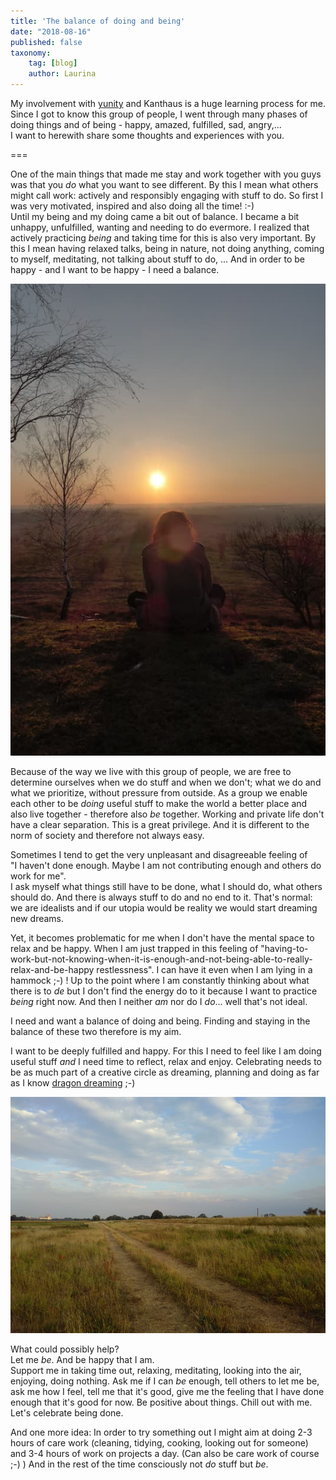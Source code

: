 ```yaml
---
title: 'The balance of doing and being'
date: "2018-08-16"
published: false
taxonomy:
    tag: [blog]
    author: Laurina
---
```


My involvement with [yunity](https://yunity.org/en) and Kanthaus is a huge learning process for me. Since I got to know this group of people, I went through many phases of doing things and of being - happy, amazed, fulfilled, sad, angry,... <br>
I want to herewith share some thoughts and experiences with you.

===

One of the main things that made me stay and work together with you guys was that you _do_ what you want to see different. By this I mean what others might call work: actively and responsibly engaging with stuff to do. So first I was very motivated, inspired and also doing all the time! :-) <br>
Until my being and my doing came a bit out of balance. I became a bit unhappy, unfulfilled, wanting and needing to do evermore. I realized that actively practicing _being_ and taking time for this is also very important. By this I mean having relaxed talks, being in nature, not doing anything, coming to myself, meditating, not talking about stuff to do, ...
And in order to be happy - and I want to be happy - I need a balance.

![](reflect.jpg)

Because of the way we live with this group of people, we are free to determine ourselves when we do stuff and when we don't; what we do and what we prioritize, without pressure from outside. As a group we enable each other to be _doing_ useful stuff to make the world a better place and also live together - therefore also _be_ together. Working and private life don't have a clear separation. This is a great privilege. And it is different to the norm of society and therefore not always easy.

Sometimes I tend to get the very unpleasant and disagreeable feeling of <br>
"I haven't done enough. Maybe I am not contributing enough and others do work for me". <br>
I ask myself what things still have to be done, what I should do, what others should do. And there is always stuff to do and no end to it. That's normal: we are idealists and if our utopia would be reality we would start dreaming new dreams.

Yet, it becomes problematic for me when I don't have the mental space to relax and be happy. When I am just trapped in this feeling of "having-to-work-but-not-knowing-when-it-is-enough-and-not-being-able-to-really-relax-and-be-happy restlessness". I can have it even when I am lying in a hammock ;-) ! Up to the point where I am constantly thinking about what there is to _de_ but I don't find the energy do to it because I want to practice _being_ right now. And then I neither _am_ nor do I _do_... well that's not ideal.

I need and want a balance of doing and being.
Finding and staying in the balance of these two therefore is my aim.

I want to be deeply fulfilled and happy. For this I need to feel like I am doing useful stuff _and_ I need time to reflect, relax and enjoy. Celebrating needs to be as much part of a creative circle as dreaming, planning and doing as far as I know [dragon dreaming](http://www.dragondreaming.org/) ;-)

![](wurzenFields.jpg)

What could possibly help? <br>
Let me _be_. And be happy that I am. <br>
Support me in taking time out, relaxing, meditating, looking into the air, enjoying, doing nothing. Ask me if I can _be_ enough, tell others to let me be, ask me how I feel, tell me that it's good, give me the feeling that I have done enough that it's good for now. Be positive about things. Chill out with me.
Let's celebrate being done.

And one more idea:
In order to try something out I might aim at doing 2-3 hours of care work (cleaning, tidying, cooking, looking out for someone) and 3-4 hours of work on projects a day. (Can also be care work of course ;-) )
And in the rest of the time consciously not _do_ stuff but _be_.
